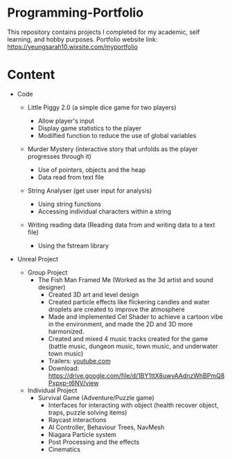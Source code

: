 # Programming-Portfolio
This repository contains projects I completed for my academic, self learning, and hobby purposes. 
Portfolio website link: https://yeungsarah10.wixsite.com/myportfolio

# Content
- Code 
  - Little Piggy 2.0 (a simple dice game for two players) 
      - Allow player's input 
      - Display game statistics to the player
      - Modilfied function to reduce the use of global variables
      
  - Murder Mystery (interactive story that unfolds as the player progresses through it) 
    - Use of pointers, objects and the heap
    - Data read from text file
    
  - String Analyser (get user input for analysis) 
    - Using string functions 
    - Accessing individual characters within a string
    
  - Writing reading data (Reading data from and writing data to a text file) 
    - Using the fstream library
  
- Unreal Project 
  - Group Project 
    - The Fish Man Framed Me
      (Worked as the 3d artist and sound designer)
      - Created 3D art and level design 
      - Created particle effects like flickering candles and water droplets are created to improve the atmosphere 
      - Made and implemented Cel Shader to achieve a cartoon vibe in the environment, and made the 2D and 3D more harmonized. 
      - Created and mixed 4 music tracks created for the game (battle music, dungeon music, town music, and underwater town music)
      - Trailers:	[youtube.com](https://www.youtube.com/watch?v=KkoYJ_MuS0I)
      - Download: https://drive.google.com/file/d/1BY1ttX8uwyAAdnzWhBPmQ8Pxpxp-t6NV/view
  - Individual Project
    - Survival Game (Adventure/Puzzle game) 
      - Interfaces for interacting with object (health recover object, traps, puzzle solving items) 
      - Raycast interactions
      - AI Controller, Behaviour Trees, NavMesh
      - Niagara Particle system
      - Post Processing and the effects
      - Cinematics
      


      
      
      
 
